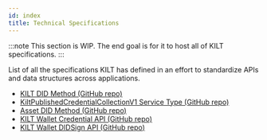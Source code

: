 ```yaml
---
id: index
title: Technical Specifications
---
```


:::note
This section is WIP.
The end goal is for it to host all of KILT specifications.
:::

List of all the specifications KILT has defined in an effort to standardize APIs and data structures across applications.

- [KILT DID Method (GitHub repo)][kilt-did-method]
- [KiltPublishedCredentialCollectionV1 Service Type (GitHub repo)][kilt-published-credential-collection-v1]
- [Asset DID Method (GitHub repo)][asset-did-method]
- [KILT Wallet Credential API (GitHub repo)][kilt-wallet-credential-api]
- [KILT Wallet DIDSign API (GitHub repo)][kilt-wallet-didsign-api]

[kilt-did-method]: https://github.com/KILTprotocol/specifications/blob/main/docs/did/did-spec.md
[kilt-published-credential-collection-v1]: https://github.com/KILTprotocol/specifications/blob/main/docs/did/kilt-published-credential-collection-v1.md
[asset-did-method]: https://github.com/KILTprotocol/specifications/blob/main/docs/did/asset-did-spec.md
[kilt-wallet-credential-api]: https://github.com/KILTprotocol/credential-api
[kilt-wallet-didsign-api]: https://github.com/KILTprotocol/didsign-api/blob/main/did-sign-spec.md
